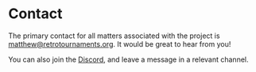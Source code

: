 # Contact

The primary contact for all matters associated with the project is [matthew@retrotournaments.org](mailto:matthew@retrotournaments.org). 
It would be great to hear from you!

You can also join the [Discord](https://discord.gg/kpYYyw8B5P), and leave a message in a relevant channel.

